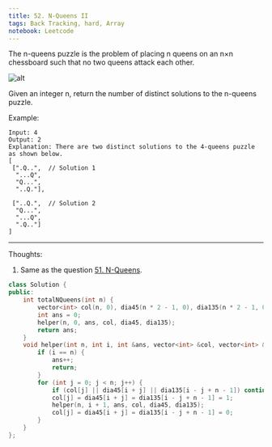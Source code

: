 ```yaml
---
title: 52. N-Queens II
tags: Back Tracking, hard, Array
notebook: Leetcode
---
```


The n-queens puzzle is the problem of placing n queens on an n×n chessboard such that no two queens attack each other.

![alt](https://assets.leetcode.com/uploads/2018/10/12/8-queens.png)

Given an integer n, return the number of distinct solutions to the n-queens puzzle.

Example:

```
Input: 4
Output: 2
Explanation: There are two distinct solutions to the 4-queens puzzle as shown below.
[
 [".Q..",  // Solution 1
  "...Q",
  "Q...",
  "..Q."],

 ["..Q.",  // Solution 2
  "Q...",
  "...Q",
  ".Q.."]
]
```
----------
Thoughts:
1. Same as the question [51. N-Queens](https://leetcode.com/problems/n-queens/).

```c++
class Solution {
public:
    int totalNQueens(int n) {
        vector<int> col(n, 0), dia45(n * 2 - 1, 0), dia135(n * 2 - 1, 0);
        int ans = 0;
        helper(n, 0, ans, col, dia45, dia135);
        return ans;
    }
    void helper(int n, int i, int &ans, vector<int> &col, vector<int> &dia45, vector<int> &dia135) {
        if (i == n) {
            ans++;
            return;
        }
        for (int j = 0; j < n; j++) {
            if (col[j] || dia45[i + j] || dia135[i - j + n - 1]) continue;
            col[j] = dia45[i + j] = dia135[i - j + n - 1] = 1;
            helper(n, i + 1, ans, col, dia45, dia135);
            col[j] = dia45[i + j] = dia135[i - j + n - 1] = 0;
        }
    }
};
```